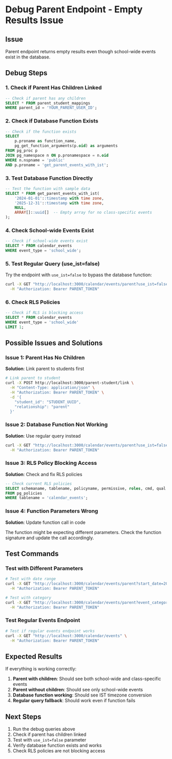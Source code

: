# Debug Parent Endpoint - Empty Results Issue

## Issue

Parent endpoint returns empty results even though school-wide events exist in the database.

## Debug Steps

### 1. Check if Parent Has Children Linked

```sql
-- Check if parent has any children
SELECT * FROM parent_student_mappings
WHERE parent_id = 'YOUR_PARENT_USER_ID';
```

### 2. Check if Database Function Exists

```sql
-- Check if the function exists
SELECT
    p.proname as function_name,
    pg_get_function_arguments(p.oid) as arguments
FROM pg_proc p
JOIN pg_namespace n ON p.pronamespace = n.oid
WHERE n.nspname = 'public'
AND p.proname = 'get_parent_events_with_ist';
```

### 3. Test Database Function Directly

```sql
-- Test the function with sample data
SELECT * FROM get_parent_events_with_ist(
    '2024-01-01'::timestamp with time zone,
    '2025-12-31'::timestamp with time zone,
    NULL,
    ARRAY[]::uuid[]  -- Empty array for no class-specific events
);
```

### 4. Check School-wide Events Exist

```sql
-- Check if school-wide events exist
SELECT * FROM calendar_events
WHERE event_type = 'school_wide';
```

### 5. Test Regular Query (use_ist=false)

Try the endpoint with `use_ist=false` to bypass the database function:

```bash
curl -X GET "http://localhost:3000/calendar/events/parent?use_ist=false" \
  -H "Authorization: Bearer PARENT_TOKEN"
```

### 6. Check RLS Policies

```sql
-- Check if RLS is blocking access
SELECT * FROM calendar_events
WHERE event_type = 'school_wide'
LIMIT 1;
```

## Possible Issues and Solutions

### Issue 1: Parent Has No Children

**Solution**: Link parent to students first

```bash
# Link parent to student
curl -X POST http://localhost:3000/parent-student/link \
  -H "Content-Type: application/json" \
  -H "Authorization: Bearer PARENT_TOKEN" \
  -d '{
    "student_id": "STUDENT_UUID",
    "relationship": "parent"
  }'
```

### Issue 2: Database Function Not Working

**Solution**: Use regular query instead

```bash
curl -X GET "http://localhost:3000/calendar/events/parent?use_ist=false" \
  -H "Authorization: Bearer PARENT_TOKEN"
```

### Issue 3: RLS Policy Blocking Access

**Solution**: Check and fix RLS policies

```sql
-- Check current RLS policies
SELECT schemaname, tablename, policyname, permissive, roles, cmd, qual
FROM pg_policies
WHERE tablename = 'calendar_events';
```

### Issue 4: Function Parameters Wrong

**Solution**: Update function call in code

The function might be expecting different parameters. Check the function signature and update the call accordingly.

## Test Commands

### Test with Different Parameters

```bash
# Test with date range
curl -X GET "http://localhost:3000/calendar/events/parent?start_date=2024-01-01&end_date=2025-12-31" \
  -H "Authorization: Bearer PARENT_TOKEN"

# Test with category
curl -X GET "http://localhost:3000/calendar/events/parent?event_category=holiday" \
  -H "Authorization: Bearer PARENT_TOKEN"
```

### Test Regular Events Endpoint

```bash
# Test if regular events endpoint works
curl -X GET "http://localhost:3000/calendar/events" \
  -H "Authorization: Bearer PARENT_TOKEN"
```

## Expected Results

If everything is working correctly:

1. **Parent with children**: Should see both school-wide and class-specific events
2. **Parent without children**: Should see only school-wide events
3. **Database function working**: Should see IST timezone conversion
4. **Regular query fallback**: Should work even if function fails

## Next Steps

1. Run the debug queries above
2. Check if parent has children linked
3. Test with `use_ist=false` parameter
4. Verify database function exists and works
5. Check RLS policies are not blocking access
